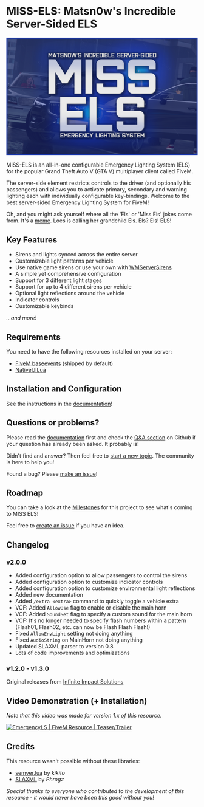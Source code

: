 # MISS-ELS: Matsn0w's Incredible Server-Sided ELS

![MISS-ELS](assets/MISS-ELS_Logo.png)

MISS-ELS is an all-in-one configurable Emergency Lighting System (ELS) for the popular Grand Theft Auto V (GTA V) multiplayer client called FiveM.

The server-side element restricts controls to the driver (and optionally his passengers) and allows you to activate primary, secondary and warning lighting each with individually configurable key-bindings. Welcome to the best server-sided Emergency Lighting System for FiveM!

Oh, and you might ask yourself where all the 'Els' or 'Miss Els' jokes come from. It's a [meme](https://youtu.be/X-PgamXIWRQ?t=75). Loes is calling her grandchild Els. Els? Els! ELS!

## Key Features

* Sirens and lights synced across the entire server
* Customizable light patterns per vehicle
* Use native game sirens or use your own with [WMServerSirens](https://github.com/Walsheyy/WMServerSirens)
* A simple yet comprehensive configuration
* Support for 3 different light stages
* Support for up to 4 different sirens per vehicle
* Optional light reflections around the vehicle
* Indicator controls
* Customizable keybinds

*...and more!*

## Requirements

You need to have the following resources installed on your server:

* [FiveM baseevents](https://docs.fivem.net/docs/resources/baseevents) (shipped by default)
* [NativeUILua](https://github.com/FrazzIe/NativeUILua/releases/latest)

## Installation and Configuration

See the instructions in the [documentation](docs/README.md)!

## Questions or problems?

Please read the [documentation](docs/README.md) first and check the [Q&A section](https://github.com/matsn0w/IIS-EmergencyLS-ELS-FiveM/discussions/categories/q-a) on Github if your question has already been asked. It probably is!

Didn't find and answer? Then feel free to [start a new topic](https://github.com/matsn0w/IIS-EmergencyLS-ELS-FiveM/discussions/new?category=q-a). The community is here to help you!

Found a bug? Please [make an issue](https://github.com/matsn0w/MISS-ELS/issues/new)!

## Roadmap

You can take a look at the [Milestones](https://github.com/matsn0w/MISS-ELS/milestones) for this project to see what's coming to MISS ELS!

Feel free to [create an issue](https://github.com/matsn0w/MISS-ELS/issues/new) if you have an idea.

## Changelog

### v2.0.0

* Added configuration option to allow passengers to control the sirens
* Added configuration option to customize indicator controls
* Added configuration option to customize environmental light reflections
* Added new documentation
* Added `/extra <extra>` command to quickly toggle a vehicle extra
* VCF: Added `AllowUse` flag to enable or disable the main horn
* VCF: Added `SoundSet` flag to specify a custom sound for the main horn
* VCF: It's no longer needed to specify flash numbers within a pattern (Flash01, Flash02, etc. can now be Flash Flash Flash!)
* Fixed `AllowEnvLight` setting not doing anything
* Fixed `AudioString` on MainHorn not doing anything
* Updated SLAXML parser to version 0.8
* Lots of code improvements and optimizations

### v1.2.0 - v1.3.0

Original releases from [Infinite Impact Solutions](https://github.com/InfImpSolutions)

## Video Demonstration (+ Installation)

*Note that this video was made for version 1.x of this resource.*

[![EmergencyLS | FiveM Resource | Teaser/Trailer](https://res.cloudinary.com/marcomontalbano/image/upload/v1641479116/video_to_markdown/images/youtube--MZnO9eIjFWA-c05b58ac6eb4c4700831b2b3070cd403.jpg)](https://www.youtube.com/watch?v=MZnO9eIjFWA "EmergencyLS | FiveM Resource | Teaser/Trailer")

## Credits

This resource wasn't possible without these libraries:

* [semver.lua](https://github.com/kikito/semver.lua) by *kikito*
* [SLAXML](https://github.com/Phrogz/SLAXML) by *Phrogz*

*Special thanks to everyone who contributed to the development of this resource - it would never have been this good without you!*
